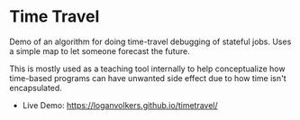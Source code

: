 # Time Travel

Demo of an algorithm for doing time-travel debugging of stateful jobs. Uses a simple map to let someone forecast the future.

This is mostly used as a teaching tool internally to help conceptualize how time-based programs can have unwanted side effect due to how time isn't encapsulated.

 - Live Demo: https://loganvolkers.github.io/timetravel/